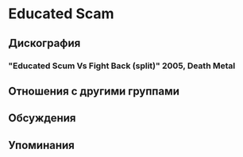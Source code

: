 # Educated Scam



## Дискография

### "Educated Scum Vs Fight Back (split)" 2005, Death Metal




## Отношения с другими группами


## Обсуждения


## Упоминания


